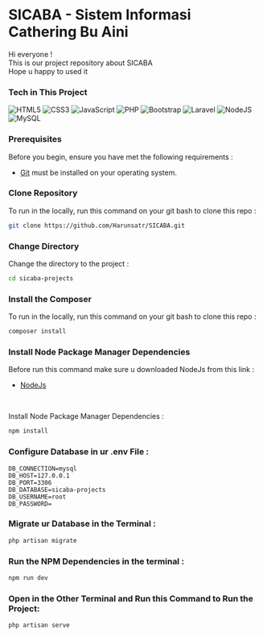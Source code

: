 # SICABA - Sistem Informasi Cathering Bu Aini
<p>Hi everyone ! <br>
This is our project repository about SICABA <br>
Hope u happy to used it</p>

### Tech in This Project

![HTML5](https://img.shields.io/badge/html5-%23E34F26.svg?style=for-the-badge&logo=html5&logoColor=white) ![CSS3](https://img.shields.io/badge/css3-%231572B6.svg?style=for-the-badge&logo=css3&logoColor=white) ![JavaScript](https://img.shields.io/badge/javascript-%23323330.svg?style=for-the-badge&logo=javascript&logoColor=%23F7DF1E) ![PHP](https://img.shields.io/badge/php-%23777BB4.svg?style=for-the-badge&logo=php&logoColor=white) ![Bootstrap](https://img.shields.io/badge/bootstrap-%23563D7C.svg?style=for-the-badge&logo=bootstrap&logoColor=white) ![Laravel](https://img.shields.io/badge/laravel-%23FF2D20.svg?style=for-the-badge&logo=laravel&logoColor=white) ![NodeJS](https://img.shields.io/badge/node.js-6DA55F?style=for-the-badge&logo=node.js&logoColor=white)
![MySQL](https://img.shields.io/badge/mysql-%2300f.svg?style=for-the-badge&logo=mysql&logoColor=white)


<!-- Proudly created with GPRM ( https://gprm.itsvg.in ) -->
### Prerequisites
Before you begin, ensure you have met the following requirements :

* [Git](https://git-scm.com/downloads "Download Git") must be installed on your operating system.

### Clone Repository
To run in the locally, run this command on your git bash to clone this repo :
```bash
git clone https://github.com/Harunsatr/SICABA.git
```

### Change Directory
Change the directory to the project :
```bash
cd sicaba-projects
```

### Install the Composer
To run in the locally, run this command on your git bash to clone this repo :
```bash
composer install
```

### Install Node Package Manager Dependencies
Before run this command make sure u downloaded NodeJs from this link :
<br>
* [NodeJs](https://nodejs.org/en "Download NodeJs")
<br>

Install Node Package Manager Dependencies :
```bash
npm install
```

### Configure Database in ur .env File :
```.env
DB_CONNECTION=mysql
DB_HOST=127.0.0.1
DB_PORT=3306
DB_DATABASE=sicaba-projects
DB_USERNAME=root
DB_PASSWORD=
```
### Migrate ur Database in the Terminal :
```bash
php artisan migrate
```

### Run the NPM Dependencies in the terminal :
```bash
npm run dev
```

### Open in the Other Terminal and Run this Command to Run the Project:
```bash
php artisan serve
```
